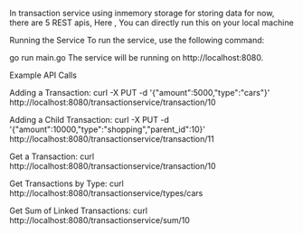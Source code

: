 In transaction service using inmemory storage for storing data for now, there are 5 REST apis, Here , You can directly run this on your local machine



Running the Service
To run the service, use the following command:

go run main.go
The service will be running on http://localhost:8080.

Example API Calls

Adding a Transaction:
curl -X PUT -d '{"amount":5000,"type":"cars"}' http://localhost:8080/transactionservice/transaction/10


Adding a Child Transaction:
curl -X PUT -d '{"amount":10000,"type":"shopping","parent_id":10}' http://localhost:8080/transactionservice/transaction/11


Get a Transaction:
curl http://localhost:8080/transactionservice/transaction/10


Get Transactions by Type:
curl http://localhost:8080/transactionservice/types/cars


Get Sum of Linked Transactions:
curl http://localhost:8080/transactionservice/sum/10
